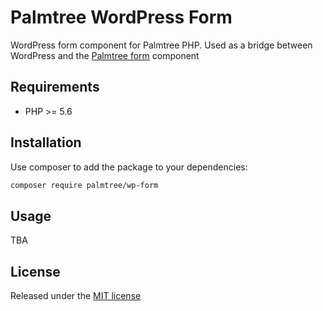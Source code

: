 # Palmtree WordPress Form

WordPress form component for Palmtree PHP. Used as a bridge between WordPress and the [Palmtree form](https://github.com/palmtreephp/form) component

## Requirements
* PHP >= 5.6

## Installation

Use composer to add the package to your dependencies:
```bash
composer require palmtree/wp-form
```

## Usage
TBA

## License

Released under the [MIT license](LICENSE)
